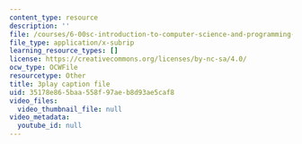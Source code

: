 ```yaml
---
content_type: resource
description: ''
file: /courses/6-00sc-introduction-to-computer-science-and-programming-spring-2011/35178e865baa558f97aeb8d93ae5caf8_B8is52oxHBw.vtt
file_type: application/x-subrip
learning_resource_types: []
license: https://creativecommons.org/licenses/by-nc-sa/4.0/
ocw_type: OCWFile
resourcetype: Other
title: 3play caption file
uid: 35178e86-5baa-558f-97ae-b8d93ae5caf8
video_files:
  video_thumbnail_file: null
video_metadata:
  youtube_id: null
---
```

